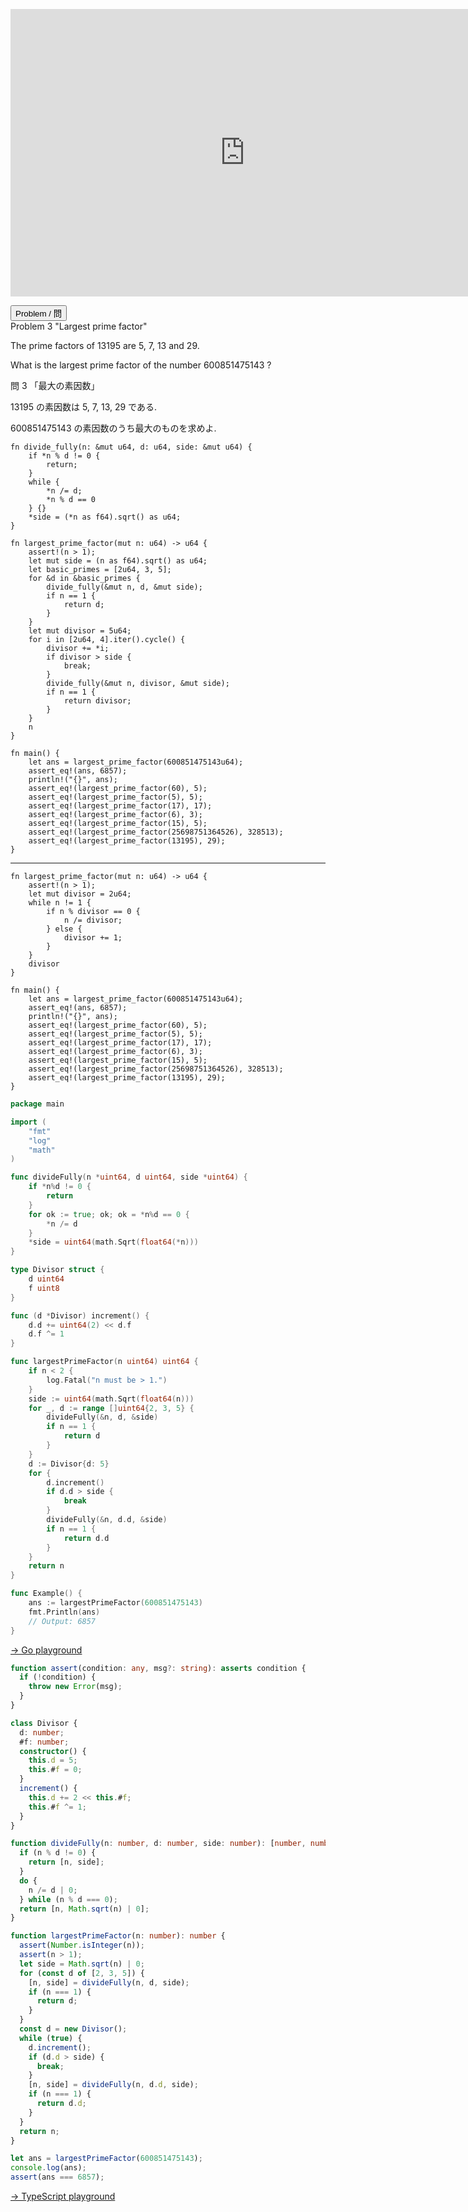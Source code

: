 <htmnl><iframe src="https://docs.google.com/presentation/d/e/2PACX-1vSTrpjghGiCjA0R9p38sLYptZYTiHKxk_Xljri6TMzeMCjf7lyjq1WSWaIKIJxBDG_sc7dpzfyhbaqz/embed?start=false&loop=false&delayms=60000" frameborder="0" width="750" height="460" allowfullscreen="true" mozallowfullscreen="true" webkitallowfullscreen="true"></iframe></html>

<html>
<button class="accordion" onclick="toggle('the-accordion');">Problem / 問</button>
<div id="the-accordion" class="panel w3-hide">
Problem 3 "Largest prime factor"
<p>The prime factors of 13195 are 5, 7, 13 and 29.</p>
<p>What is the largest prime factor of the number 600851475143 ?</p>

問 3 「最大の素因数」

13195 の素因数は 5, 7, 13, 29 である.

600851475143 の素因数のうち最大のものを求めよ.
</div>
</html>



```rust,editable
fn divide_fully(n: &mut u64, d: u64, side: &mut u64) {
    if *n % d != 0 {
        return;
    }
    while {
        *n /= d;
        *n % d == 0
    } {}
    *side = (*n as f64).sqrt() as u64;
}

fn largest_prime_factor(mut n: u64) -> u64 {
    assert!(n > 1);
    let mut side = (n as f64).sqrt() as u64;
    let basic_primes = [2u64, 3, 5];
    for &d in &basic_primes {
        divide_fully(&mut n, d, &mut side);
        if n == 1 {
            return d;
        }
    }
    let mut divisor = 5u64;
    for i in [2u64, 4].iter().cycle() {
        divisor += *i;
        if divisor > side {
            break;
        }
        divide_fully(&mut n, divisor, &mut side);
        if n == 1 {
            return divisor;
        }
    }
    n
}

fn main() {
    let ans = largest_prime_factor(600851475143u64);
    assert_eq!(ans, 6857);
    println!("{}", ans);
    assert_eq!(largest_prime_factor(60), 5);
    assert_eq!(largest_prime_factor(5), 5);
    assert_eq!(largest_prime_factor(17), 17);
    assert_eq!(largest_prime_factor(6), 3);
    assert_eq!(largest_prime_factor(15), 5);
    assert_eq!(largest_prime_factor(25698751364526), 328513);
    assert_eq!(largest_prime_factor(13195), 29);
}
```
---
```rust,editable
fn largest_prime_factor(mut n: u64) -> u64 {
    assert!(n > 1);
    let mut divisor = 2u64;
    while n != 1 {
        if n % divisor == 0 {
            n /= divisor;
        } else {
            divisor += 1;
        }
    }
    divisor
}

fn main() {
    let ans = largest_prime_factor(600851475143u64);
    assert_eq!(ans, 6857);
    println!("{}", ans);
    assert_eq!(largest_prime_factor(60), 5);
    assert_eq!(largest_prime_factor(5), 5);
    assert_eq!(largest_prime_factor(17), 17);
    assert_eq!(largest_prime_factor(6), 3);
    assert_eq!(largest_prime_factor(15), 5);
    assert_eq!(largest_prime_factor(25698751364526), 328513);
    assert_eq!(largest_prime_factor(13195), 29);
}
```

```go
package main

import (
	"fmt"
	"log"
	"math"
)

func divideFully(n *uint64, d uint64, side *uint64) {
	if *n%d != 0 {
		return
	}
	for ok := true; ok; ok = *n%d == 0 {
		*n /= d
	}
	*side = uint64(math.Sqrt(float64(*n)))
}

type Divisor struct {
	d uint64
	f uint8
}

func (d *Divisor) increment() {
	d.d += uint64(2) << d.f
	d.f ^= 1
}

func largestPrimeFactor(n uint64) uint64 {
	if n < 2 {
		log.Fatal("n must be > 1.")
	}
	side := uint64(math.Sqrt(float64(n)))
	for _, d := range []uint64{2, 3, 5} {
		divideFully(&n, d, &side)
		if n == 1 {
			return d
		}
	}
	d := Divisor{d: 5}
	for {
		d.increment()
		if d.d > side {
			break
		}
		divideFully(&n, d.d, &side)
		if n == 1 {
			return d.d
		}
	}
	return n
}

func Example() {
	ans := largestPrimeFactor(600851475143)
	fmt.Println(ans)
	// Output: 6857
}
```
<html><a href="https://play.golang.org/p/tICPtloAHf4" target="_blank" rel="noopener noreferrer">→ Go playground</a></html>

```typescript
function assert(condition: any, msg?: string): asserts condition {
  if (!condition) {
    throw new Error(msg);
  }
}

class Divisor {
  d: number;
  #f: number;
  constructor() {
    this.d = 5;
    this.#f = 0;
  }
  increment() {
    this.d += 2 << this.#f;
    this.#f ^= 1;
  }
}

function divideFully(n: number, d: number, side: number): [number, number] {
  if (n % d != 0) {
    return [n, side];
  }
  do {
    n /= d | 0;
  } while (n % d === 0);
  return [n, Math.sqrt(n) | 0];
}

function largestPrimeFactor(n: number): number {
  assert(Number.isInteger(n));
  assert(n > 1);
  let side = Math.sqrt(n) | 0;
  for (const d of [2, 3, 5]) {
    [n, side] = divideFully(n, d, side);
    if (n === 1) {
      return d;
    }
  }
  const d = new Divisor();
  while (true) {
    d.increment();
    if (d.d > side) {
      break;
    }
    [n, side] = divideFully(n, d.d, side);
    if (n === 1) {
      return d.d;
    }
  }
  return n;
}

let ans = largestPrimeFactor(600851475143);
console.log(ans);
assert(ans === 6857);
```
<html><a href="https://www.typescriptlang.org/play?#code/GYVwdgxgLglg9mABAQwM6oKYCcoAoIIAmMsCAXCmAJ4A0iAtqgOYD8FqUWMYTAlBWkw5UiAmGKkkAbwBQiRDGCJcAQjET4YXolnz5UABZY4Ad0RgMZgKJZjWXIz4BuOYgC+MjzIgAbQYgARGAA3GFQ4LB1XQgowEHoAI2wXeQBiYFj4pKwU0QQOLBBoCNxtXT1DMIA6QkQAXkQAVlz9A2r0+sQABlyPeW4ILAx6DDA8MtdW6tqAagaAJkQAHiXEStQq9Ja1to2OgD0GgEZezxkZUEhJRGJQwgwAMRAfHypcMEzE7DoY8yzvxCoGD3T7ZfiIADacS+WDo0OyAF0ov0lO9EABSG6IFQNLoTPSIIZQEBYJBQuhA+4I07yQhwZF6JAAegatQAPt1eogTG0fBhlEhMbU6iLurxckSSWSwHQALLIQxVVAARxw720HK61LOF3A0E0iD8WCYGA4AAUuCMHshivYPn8YeD4dgGYJsHgAHL-LBVMIASTGGBNdt44tcbrVSAAfIgjmH5HyoIDgfyGvLFSrIxrOa5gBFlGIOFi4EoIfM6ABmOiNBH4vTk5NUzq3FNPF5vGU3Ckp+N6RQC+qiuMMgmS0k3bZ9dyuQtJ4XmSyBEJhEq9nkwPnKTggDB12m+yBDEZjUrbfu4Qg1RAxym7kd6BJDZAAa0nk0hndvSNZy-ubde7w-DU3b3L2KIDiKxx7noY5IJehBvvIU6weYLheImlAiA0RomualqPDaUAlAAbF0XQAByNEcAAsADsVHURWYaFnAfJVD4cBMLgyBgKgYYRngPFYaKxGUbRYZAA" target="_blank" rel="noopener noreferrer">→ TypeScript playground</a></html>

